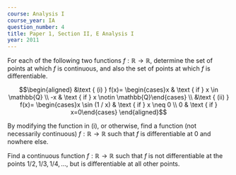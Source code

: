 ```yaml
---
course: Analysis I
course_year: IA
question_number: 4
title: Paper 1, Section II, E Analysis I
year: 2011
---
```




For each of the following two functions $f: \mathbb{R} \rightarrow \mathbb{R}$, determine the set of points at which $f$ is continuous, and also the set of points at which $f$ is differentiable.

$$\begin{aligned}
&\text { (i) } f(x)= \begin{cases}x & \text { if } x \in \mathbb{Q} \\
-x & \text { if } x \notin \mathbb{Q}\end{cases} \\
&\text { (ii) } f(x)= \begin{cases}x \sin (1 / x) & \text { if } x \neq 0 \\
0 & \text { if } x=0\end{cases}
\end{aligned}$$

By modifying the function in (i), or otherwise, find a function (not necessarily continuous) $f: \mathbb{R} \rightarrow \mathbb{R}$ such that $f$ is differentiable at 0 and nowhere else.

Find a continuous function $f: \mathbb{R} \rightarrow \mathbb{R}$ such that $f$ is not differentiable at the points $1 / 2,1 / 3,1 / 4, \ldots$, but is differentiable at all other points.